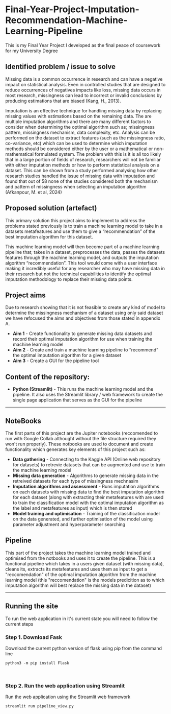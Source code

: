 # Final-Year-Project-Imputation-Recommendation-Machine-Learning-Pipeline
This is my Final Year Project I developed as the final peace of coursework for my University Degree

## Identified problem / issue to solve
Missing data is a common occurrence in research and can have a negative impact on statistical analysis. Even in controlled studies that are designed to reduce occurrences of negatives impacts like loss, missing data occurs in most research, missingness can lead to incorrect or invalid conclusions by producing estimations that are biased (Kang, H., 2013).

Imputation is an effective technique for handling missing data by replacing missing values with estimations based on the remaining data. The are multiple imputation algorithms and there are many different factors to consider when determining the optimal algorithm such as; missingness pattern, missingness mechanism, data complexity, etc. Analysis can be performed on the dataset to extract features (such as the missingness ratio, co-variance, etc) which can be used to determine which imputation methods should be considered either by the user or a mathematical or non-mathematical formulated system. The problem with this is it is all too likely that in a large portion of fields of research, researchers will not be familiar with either imputation methods or how to perform statistical analysis on a dataset. This can be shown from a study performed analysing how other research studies handled the issue of missing data with imputation and found that out of 58 none of the studies considered both the mechanism and pattern of missingness when selecting an imputation algorithm (Afkanpour, M. et al, 2024) 


## Proposed solution (artefact)
This primary solution this project aims to implement to address the problems stated previously is to train a machine learning model to take in a datasets metafeatures and use them to give a “recommendation” of the best imputation algorithm for this dataset.

This machine learning model will then become part of a machine learning pipeline that; takes in a dataset, preprocesses the data, passes the datasets features through the machine learning model, and outputs the imputation algorithm “recommendation”. This tool would come with a user interface making it incredibly useful for any researcher who may have missing data in their research but not the technical capabilities to identify the optimal imputation methodology to replace their missing data points.


## Project aims
Due to research showing that it is not feasible to create any kind of model to determine the missingness mechanism of a dataset using only said dataset we have refocused the aims and objectives from those stated in appendix A.
-	**Aim 1** - Create functionality to generate missing data datasets and record their optimal imputation algorithm for use when training the machine learning model
-	**Aim 2** - Create and train a machine learning pipeline to “recommend” the optimal imputation algorithm for a given dataset
-	**Aim 3** - Create a GUI for the pipeline tool


## Content of the repository:
  - **Python (Streamlit)** - This runs the machine learning model and the pipeline. It also uses the Streamlit library / web framework to create the single page application that serves as the GUI for the pipeline

---
## NoteBooks
The first parts of this project are the Jupiter notebooks (reccomended to run with Google Collab althought without the file structure required they won't run properly). These notbooks are used to document and create functionality which generates key elements of this project such as:
  - **Data gathering** - Connecting to the Kaggle API (Online web repository for datasets) to retrevie datasets that can be augmented and use to train the machine learning model
  - **Missing data generation** - Algorithms to generate missing data in the retreived datasets for each type of missingness mechnasim
  - **Imputation algorithms and assessment** - Runs imputation algorithms on each datasets with missing data to find the best imputation algorithm for each dataset (along with extracting their metafeatures with are used to train the classification model with the optimal imputation algorithm as the label and metafeatures as input) which is then stored
  - **Model training and optimisation** - Training of the classification model on the data generated, and further optimisation of the model using parameter adjustment and hyperparameter searching


## Pipeline
This part of the project takes the machine learning model trained and optimised from the notbooks and uses it to create the pipeline. This is a functional pipeline which takes in a users given dataset (with missing data), cleans its, extracts its metafeatures and uses them as input to get a "reccomendation" of the optimal imputation algorithm from the machine learning model (this "reccomendation" is the models predicition as to which imputation algorithm will best replace the missing data in the dataset)

---

## Running the site
To run the web application in it's current state you will need to follow the current steps


### Step 1. Download Fask
Download the current python version of flask using pip from the command line
```
python3 -m pip install Flask
```
<br>


### Step 2. Run the web application using Streamlit
Run the web application using the Streamlit web framework
```
streamlit run pipeline_view.py
```
<br>


